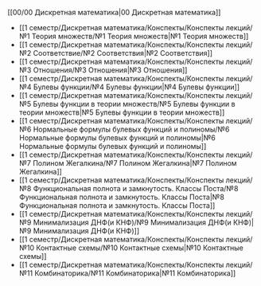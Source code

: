 [[00/00 Дискретная математика|00 Дискретная математика]]

- [[1 семестр/Дискретная математика/Конспекты/Конспекты лекций/№1 Теория множеств/№1 Теория множеств|№1 Теория множеств]]
- [[1 семестр/Дискретная математика/Конспекты/Конспекты лекций/№2 Соответствие/№2 Соответствия|№2 Соответствия]]
- [[1 семестр/Дискретная математика/Конспекты/Конспекты лекций/№3 Отношения/№3 Отношения|№3 Отношения]]
- [[1 семестр/Дискретная математика/Конспекты/Конспекты лекций/№4 Булевы функции/№4 Булевы функции|№4 Булевы функции]]
- [[1 семестр/Дискретная математика/Конспекты/Конспекты лекций/№5 Булевы функции в теории множеств/№5 Булевы функции в теории множеств|№5 Булевы функции в теории множеств]]
- [[1 семестр/Дискретная математика/Конспекты/Конспекты лекций/№6 Нормальные формулы булевых функций и полиномы/№6 Нормальные формулы булевых функций и полиномы|№6 Нормальные формулы булевых функций и полиномы]]
- [[1 семестр/Дискретная математика/Конспекты/Конспекты лекций/№7 Полином Жегалкина/№7 Полином Жегалкина|№7 Полином Жегалкина]]
- [[1 семестр/Дискретная математика/Конспекты/Конспекты лекций/№8 Функциональная полнота и замкнутость. Классы Поста/№8 Функциональная полнота и замкнутость. Классы Поста|№8 Функциональная полнота и замкнутость. Классы Поста]]
- [[1 семестр/Дискретная математика/Конспекты/Конспекты лекций/№9 Минимализация ДНФ(и КНФ)/№9 Минимализация ДНФ(и КНФ)|№9 Минимализация ДНФ(и КНФ)]]
- [[1 семестр/Дискретная математика/Конспекты/Конспекты лекций/№10 Контактные схемы/№10 Контактные схемы|№10 Контактные схемы]]
- [[1 семестр/Дискретная математика/Конспекты/Конспекты лекций/№11 Комбинаторика/№11 Комбинаторика|№11 Комбинаторика]]